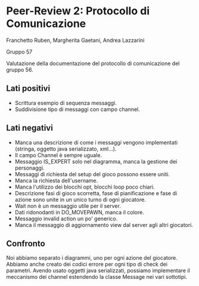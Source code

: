 # Peer-Review 2: Protocollo di Comunicazione

Franchetto Ruben, Margherita Gaetani, Andrea Lazzarini

Gruppo 57 

Valutazione della documentazione del protocollo di comunicazione del gruppo 56.

## Lati positivi
- Scrittura esempio di sequenza messaggi.
- Suddivisione tipo di messaggi con campo channel.

## Lati negativi

- Manca una descrizione di come i messaggi vengono implementati (stringa, oggetto java serializzato, xml...).
- Il campo Channel è sempre uguale.
- Messaggio IS_EXPERT solo nel diagramma, manca la gestione dei personaggi.
- Messaggi di richiesta del setup del gioco possono essere uniti.
- Manca la richiesta dell'username.
- Manca l'utilizzo dei blocchi opt, blocchi loop poco chiari.
- Descrizione fasi di gioco scorretta, fase di pianificazione e fase di azione sono unite in un unico turno di ogni giocatore.
- Wait non è un messaggio utile per il server.
- Dati ridonodanti in DO_MOVEPAWN, manca il colore.
- Messaggio invalid action un po' generico.
- Manca il messaggio di aggiornamento view dal server agli altri giocatori.


## Confronto

Noi abbiamo separato i diagrammi, uno per ogni azione del giocatore. Abbiamo anche creato dei codici errore per ogni tipo di check dei parametri. Avendo usato oggetti java serializzati, possiamo implementare il meccanismo dei channel estendendo la classe Message nei vari sottotipi.

